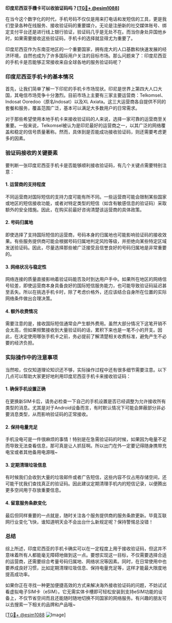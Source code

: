**印度尼西亚手機卡可以收验证码吗？[[TG💪+ @esim1088](https://t.me/s/esim1088)]**

在当今这个数字化的时代，手机号码不仅仅是用来打电话和发短信的工具，更是我们登录各种在线服务、接收验证码的重要媒介。无论是注册新的社交媒体账号、绑定支付平台还是进行线上银行验证，验证码几乎是无处不在。而当你身处异国他乡时，如果需要接收这些验证码，手机卡的选择就显得尤为重要了。

印度尼西亚作为东南亚地区的一个重要国家，拥有庞大的人口基数和快速发展的经济环境，自然也成为了许多国际用户关注的目标市场。那么问题来了：印度尼西亚的手机卡是否能够正常接收来自全球各地的服务验证码呢？

### 印度尼西亚手机卡的基本情况

首先，让我们简单了解一下印尼的手机卡市场现状。印尼是世界上第四大人口大国，其电信市场竞争十分激烈。目前市场上主要有三家主要运营商：Telkomsel、Indosat Ooredoo（原名Indosat）以及XL Axiata。这三大运营商各自提供不同的套餐和服务，覆盖范围广泛，基本可以满足大多数用户的日常需求。

对于那些希望使用本地手机卡来接收验证码的人来说，选择一家可靠的运营商至关重要。一般来说，Telkomsel被认为是印尼最好的运营商之一，以其广泛的网络覆盖和稳定的信号质量著称。然而，具体到是否能成功接收验证码，则还需要考虑更多的因素。

### 验证码接收的关键要素

要判断一张印度尼西亚手机卡是否能够顺利接收验证码，有几个关键点需要特别注意：

#### 1. **运营商的支持程度**
   不同运营商对国际短信的支持力度可能有所不同。一些运营商可能会限制某些国家或地区的短信接收功能，或者对特定类型的短信（如含有敏感信息的验证码）采取额外的安全措施。因此，在购买前最好咨询清楚该运营商的具体政策。

#### 2. **号码归属地**
   即使选择了支持国际短信的运营商，号码本身的归属地也可能影响验证码的接收效果。有些服务提供商可能会根据号码归属地判定风险等级，并拒绝向某些特定区域发送验证码。因此，尽量选择那些被广泛接受且信誉良好的号码归属地是非常重要的。

#### 3. **网络状况与稳定性**
   网络连接的质量直接影响着验证码能否及时到达用户手中。如果所在地区的网络信号较差，即使运营商本身具备良好的国际短信服务能力，也可能导致验证码延迟甚至丢失。所以在挑选手机卡时，除了考虑价格外，还应该结合自身所在位置的实际网络条件做出合理决策。

#### 4. **额外收费情况**
   需要注意的是，接收国际短信通常会产生额外费用。虽然大部分情况下这笔开销不会太高，但如果频繁接收到大量验证码的话，累积下来也是一笔不小的开支。因此，在决定使用哪张手机卡之前，务必提前了解清楚相关收费标准，避免产生不必要的经济负担。

### 实际操作中的注意事项

当然啦，仅仅知道理论知识还不够，实际操作过程中还有很多细节需要注意。以下几点可以帮助大家更好地利用印度尼西亚手机卡来接收验证码：

#### 1. **确保手机设置正确**
   在更换新SIM卡后，请务必检查一下自己的手机设置是否已经调整为允许接收所有类型的消息。尤其是对于Android设备而言，有时默认情况下可能会屏蔽部分非必要消息类型，从而影响验证码的正常接收。

#### 2. **保持电量充足**
   手机没电可是一件很麻烦的事情！特别是在急需验证码的时候，如果因为电量不足而导致无法查看信息，那可真是让人抓狂啊。所以出门在外一定要记得随身携带充电宝或者其他备用电源哦~

#### 3. **定期清理垃圾信息**
   有时候我们会收到大量的垃圾邮件或者广告短信，这些内容不仅占用存储空间，还可能干扰我们查找真正的验证码。因此建议定期清理手机内的短信记录，以便腾出更多空间用于存放重要信息。

#### 4. **留意服务条款变化**
   最后但同样重要的一点就是，随时关注各个服务提供商的服务条款更新。毕竟互联网行业变化飞快，谁知道明天会不会出台什么新规定呢？保持警惕总没错！

### 总结

综上所述，印度尼西亚的手机卡确实可以在一定程度上用于接收验证码，但这并不意味着所有人都能毫无障碍地做到这一点。要想实现这一目标，不仅需要选择合适的运营商，还需要综合考量号码归属地、网络状况等因素。同时，在日常使用中也要养成良好习惯，比如定期清理垃圾信息、保持电量充足等，这样才能最大限度地提高成功率。

如果你正在寻找一种更加便捷高效的方式来解决海外接收验证码的问题，不妨试试看虚拟电子SIM卡（eSIM）。它无需实体卡槽即可轻松安装到支持eSIM功能的设备上，不仅节省空间而且还能随时随地切换不同国家的网络服务。有兴趣的朋友可以去搜索一下相关的品牌和产品哦~

[[TG💪+ @esim1088](https://t.me/s/esim1088) ![Image](https://i.postimg.cc/4NQfJmqS/Snipaste-2025-05-13-00-14-12.png)]